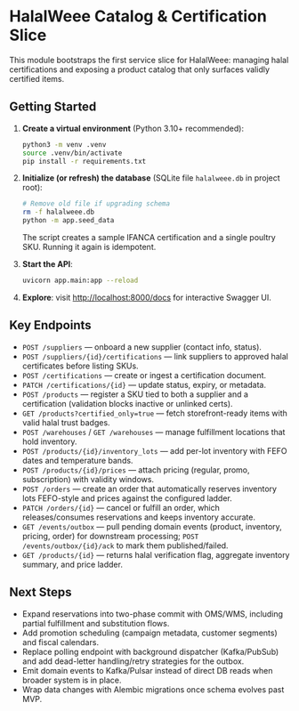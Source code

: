 # HalalWeee Catalog & Certification Slice

This module bootstraps the first service slice for HalalWeee: managing halal certifications and exposing a product catalog that only surfaces validly certified items.

## Getting Started

1. **Create a virtual environment** (Python 3.10+ recommended):
   ```bash
   python3 -m venv .venv
   source .venv/bin/activate
   pip install -r requirements.txt
   ```

2. **Initialize (or refresh) the database** (SQLite file `halalweee.db` in project root):
   ```bash
   # Remove old file if upgrading schema
   rm -f halalweee.db
   python -m app.seed_data
   ```
   The script creates a sample IFANCA certification and a single poultry SKU. Running it again is idempotent.

3. **Start the API**:
   ```bash
   uvicorn app.main:app --reload
   ```

4. **Explore**: visit [http://localhost:8000/docs](http://localhost:8000/docs) for interactive Swagger UI.

## Key Endpoints

- `POST /suppliers` — onboard a new supplier (contact info, status).
- `POST /suppliers/{id}/certifications` — link suppliers to approved halal certificates before listing SKUs.
- `POST /certifications` — create or ingest a certification document.
- `PATCH /certifications/{id}` — update status, expiry, or metadata.
- `POST /products` — register a SKU tied to both a supplier and a certification (validation blocks inactive or unlinked certs).
- `GET /products?certified_only=true` — fetch storefront-ready items with valid halal trust badges.
- `POST /warehouses` / `GET /warehouses` — manage fulfillment locations that hold inventory.
- `POST /products/{id}/inventory_lots` — add per-lot inventory with FEFO dates and temperature bands.
- `POST /products/{id}/prices` — attach pricing (regular, promo, subscription) with validity windows.
- `POST /orders` — create an order that automatically reserves inventory lots FEFO-style and prices against the configured ladder.
- `PATCH /orders/{id}` — cancel or fulfill an order, which releases/consumes reservations and keeps inventory accurate.
- `GET /events/outbox` — pull pending domain events (product, inventory, pricing, order) for downstream processing; `POST /events/outbox/{id}/ack` to mark them published/failed.
- `GET /products/{id}` — returns halal verification flag, aggregate inventory summary, and price ladder.

## Next Steps

- Expand reservations into two-phase commit with OMS/WMS, including partial fulfillment and substitution flows.
- Add promotion scheduling (campaign metadata, customer segments) and fiscal calendars.
- Replace polling endpoint with background dispatcher (Kafka/PubSub) and add dead-letter handling/retry strategies for the outbox.
- Emit domain events to Kafka/Pulsar instead of direct DB reads when broader system is in place.
- Wrap data changes with Alembic migrations once schema evolves past MVP.
